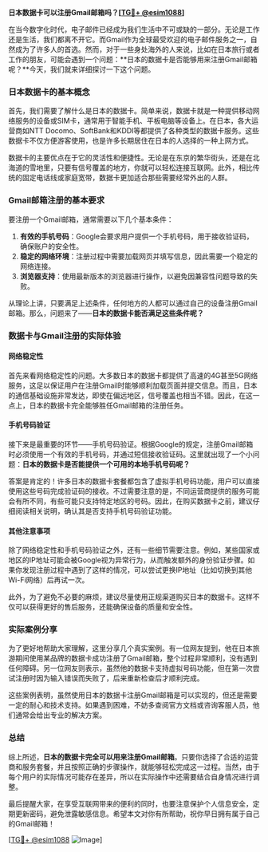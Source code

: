 **日本数据卡可以注册Gmail邮箱吗？[[TG💪+ @esim1088](https://t.me/s/esim1088)]**

在当今数字化时代，电子邮件已经成为我们生活中不可或缺的一部分。无论是工作还是生活，我们都离不开它。而Gmail作为全球最受欢迎的电子邮件服务之一，自然成为了许多人的首选。然而，对于一些身处海外的人来说，比如在日本旅行或者工作的朋友，可能会遇到一个问题：**日本的数据卡是否能够用来注册Gmail邮箱呢？**今天，我们就来详细探讨一下这个问题。

### 日本数据卡的基本概念

首先，我们需要了解什么是日本的数据卡。简单来说，数据卡就是一种提供移动网络服务的设备或SIM卡，通常用于智能手机、平板电脑等设备上。在日本，各大运营商如NTT Docomo、SoftBank和KDDI等都提供了各种类型的数据卡服务。这些数据卡不仅方便游客使用，也是许多长期居住在日本的人选择的一种上网方式。

数据卡的主要优点在于它的灵活性和便捷性。无论是在东京的繁华街头，还是在北海道的雪地里，只要有信号覆盖的地方，你就可以轻松连接互联网。此外，相比传统的固定电话线或家庭宽带，数据卡更加适合那些需要经常外出的人群。

### Gmail邮箱注册的基本要求

要注册一个Gmail邮箱，通常需要以下几个基本条件：

1. **有效的手机号码**：Google会要求用户提供一个手机号码，用于接收验证码，确保账户的安全性。
2. **稳定的网络环境**：注册过程中需要加载网页并填写信息，因此需要一个稳定的网络连接。
3. **浏览器支持**：使用最新版本的浏览器进行操作，以避免因兼容性问题导致的失败。

从理论上讲，只要满足上述条件，任何地方的人都可以通过自己的设备注册Gmail邮箱。那么，问题来了——**日本的数据卡能否满足这些条件呢？**

### 数据卡与Gmail注册的实际体验

#### 网络稳定性

首先来看网络稳定性的问题。大多数日本的数据卡都提供了高速的4G甚至5G网络服务，这足以保证用户在注册Gmail时能够顺利加载页面并提交信息。而且，日本的通信基础设施非常发达，即使在偏远地区，信号覆盖也相当不错。因此，在这一点上，日本的数据卡完全能够胜任Gmail邮箱的注册任务。

#### 手机号码验证

接下来是最重要的环节——手机号码验证。根据Google的规定，注册Gmail邮箱时必须使用一个有效的手机号码，并通过短信接收验证码。这里就出现了一个小问题：**日本的数据卡是否能提供一个可用的本地手机号码呢？**

答案是肯定的！许多日本的数据卡套餐都包含了虚拟手机号码功能，用户可以直接使用这些号码完成验证码的接收。不过需要注意的是，不同运营商提供的服务可能会有所不同，有些可能只支持特定地区的号码。因此，在购买数据卡之前，建议仔细阅读相关说明，确认其是否支持手机号码验证功能。

#### 其他注意事项

除了网络稳定性和手机号码验证之外，还有一些细节需要注意。例如，某些国家或地区的IP地址可能会被Google视为异常行为，从而触发额外的身份验证步骤。如果你发现注册过程中遇到了这样的情况，可以尝试更换IP地址（比如切换到其他Wi-Fi网络）后再试一次。

此外，为了避免不必要的麻烦，建议尽量使用正规渠道购买日本的数据卡。这样不仅可以获得更好的售后服务，还能确保设备的质量和安全性。

### 实际案例分享

为了更好地帮助大家理解，这里分享几个真实案例。有一位网友提到，他在日本旅游期间使用某品牌的数据卡成功注册了Gmail邮箱，整个过程非常顺利，没有遇到任何障碍。另一位网友则表示，虽然他的数据卡支持虚拟号码功能，但在第一次尝试注册时因为输入错误而失败了，后来重新检查后才顺利完成。

这些案例表明，虽然使用日本的数据卡注册Gmail邮箱是可以实现的，但还是需要一定的耐心和技术支持。如果遇到困难，不妨多查阅官方文档或咨询客服人员，他们通常会给出专业的解决方案。

### 总结

综上所述，**日本的数据卡完全可以用来注册Gmail邮箱**。只要你选择了合适的运营商和服务套餐，并且按照正确的步骤操作，就能够轻松完成这一过程。当然，由于每个用户的实际情况可能存在差异，所以在实际操作中还需要结合自身情况进行调整。

最后提醒大家，在享受互联网带来的便利的同时，也要注意保护个人信息安全，定期更新密码，避免泄露敏感信息。希望本文对你有所帮助，祝你早日拥有属于自己的Gmail邮箱！

[[TG💪+ @esim1088](https://t.me/s/esim1088) ![Image](https://i.postimg.cc/4NQfJmqS/Snipaste-2025-05-13-00-14-12.png)]